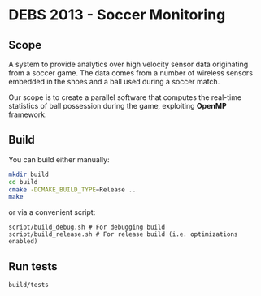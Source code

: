 # DEBS 2013 - Soccer Monitoring
## Scope
A system to provide analytics over high velocity sensor data originating from a soccer game. The data comes from a number of wireless sensors embedded in the shoes and a ball used during a soccer match.

Our scope is to create a parallel software that computes the real-time statistics of ball possession during the game, exploiting **OpenMP** framework.

## Build
You can build either manually:
```sh
mkdir build
cd build
cmake -DCMAKE_BUILD_TYPE=Release ..
make
```

or via a convenient script:
```
script/build_debug.sh # For debugging build
script/build_release.sh # For release build (i.e. optimizations enabled)
```

## Run tests
```sh
build/tests
```
